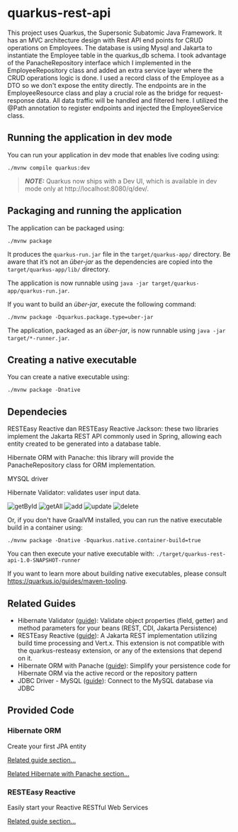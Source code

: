 # quarkus-rest-api

This project uses Quarkus, the Supersonic Subatomic Java Framework.
It has an MVC architecture design with Rest API end points for CRUD operations on Employees.
The database is using Mysql and Jakarta to instantiate the Employee table in the quarkus_db schema.
I took advantage of the PanacheRepository interface which I implemented in the EmployeeRepository class
and added an extra service layer where the CRUD operations logic is done.
I used a record class of the Employee as a DTO so we don't expose the entity directly.
The endpoints are in the EmployeeResource class and play a crucial role as the bridge for request-response data.
All data traffic will be handled and filtered here. I utilized the @Path annotation to register endpoints and injected
the EmployeeService class.

## Running the application in dev mode

You can run your application in dev mode that enables live coding using:
```shell script
./mvnw compile quarkus:dev
```

> **_NOTE:_**  Quarkus now ships with a Dev UI, which is available in dev mode only at http://localhost:8080/q/dev/.

## Packaging and running the application

The application can be packaged using:
```shell script
./mvnw package
```
It produces the `quarkus-run.jar` file in the `target/quarkus-app/` directory.
Be aware that it’s not an _über-jar_ as the dependencies are copied into the `target/quarkus-app/lib/` directory.

The application is now runnable using `java -jar target/quarkus-app/quarkus-run.jar`.

If you want to build an _über-jar_, execute the following command:
```shell script
./mvnw package -Dquarkus.package.type=uber-jar
```

The application, packaged as an _über-jar_, is now runnable using `java -jar target/*-runner.jar`.

## Creating a native executable

You can create a native executable using: 
```shell script
./mvnw package -Dnative
```


## Dependecies

RESTEasy Reactive dan RESTEasy Reactive Jackson: these two libraries implement the Jakarta REST API commonly used in Spring, allowing each entity created to be generated into a database table.

Hibernate ORM with Panache: this library will provide the PanacheRepository class for ORM implementation.

MYSQL driver

Hibernate Validator: validates user input data.


<img src="https://i.postimg.cc/wMKmHdck/quarkus-get-By-Id.png" alt="getById">

<img src="https://i.postimg.cc/4dRfx4qn/quarkus-get-All.png" alt="getAll">

<img src="https://i.postimg.cc/vmFFWqzN/quarkus-add.png" alt="add">

<img src="https://i.postimg.cc/d0vNsznw/quarkus-update.png" alt="update">

<img src="https://i.postimg.cc/kD3Fjbpq/quarkus-delete.png" alt="delete">



Or, if you don't have GraalVM installed, you can run the native executable build in a container using: 
```shell script
./mvnw package -Dnative -Dquarkus.native.container-build=true
```

You can then execute your native executable with: `./target/quarkus-rest-api-1.0-SNAPSHOT-runner`

If you want to learn more about building native executables, please consult https://quarkus.io/guides/maven-tooling.

## Related Guides

- Hibernate Validator ([guide](https://quarkus.io/guides/validation)): Validate object properties (field, getter) and method parameters for your beans (REST, CDI, Jakarta Persistence)
- RESTEasy Reactive ([guide](https://quarkus.io/guides/resteasy-reactive)): A Jakarta REST implementation utilizing build time processing and Vert.x. This extension is not compatible with the quarkus-resteasy extension, or any of the extensions that depend on it.
- Hibernate ORM with Panache ([guide](https://quarkus.io/guides/hibernate-orm-panache)): Simplify your persistence code for Hibernate ORM via the active record or the repository pattern
- JDBC Driver - MySQL ([guide](https://quarkus.io/guides/datasource)): Connect to the MySQL database via JDBC

## Provided Code

### Hibernate ORM

Create your first JPA entity

[Related guide section...](https://quarkus.io/guides/hibernate-orm)

[Related Hibernate with Panache section...](https://quarkus.io/guides/hibernate-orm-panache)


### RESTEasy Reactive

Easily start your Reactive RESTful Web Services

[Related guide section...](https://quarkus.io/guides/getting-started-reactive#reactive-jax-rs-resources)

